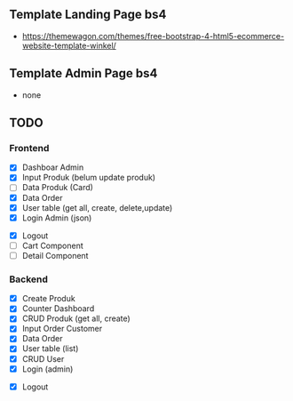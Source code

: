 ## Template Landing Page bs4

- https://themewagon.com/themes/free-bootstrap-4-html5-ecommerce-website-template-winkel/

## Template Admin Page bs4

- none

## TODO

### Frontend

- [X] Dashboar Admin
- [X] Input Produk (belum update produk)
- [ ] Data Produk (Card)
- [X] Data Order
- [X] User table (get all, create, delete,update)
- [X] Login Admin (json)
<!-- - [ ] Login Customer (google/next auth) -->
- [X] Logout
- [ ] Cart Component
- [ ] Detail Component

### Backend

- [X] Create Produk
- [X] Counter Dashboard
- [X] CRUD Produk (get all, create)
- [X] Input Order Customer 
- [X] Data Order
- [X] User table (list)
- [X] CRUD User
- [X] Login (admin)
<!-- - [ ] Login User next auth and firebase -->
- [X] Logout
